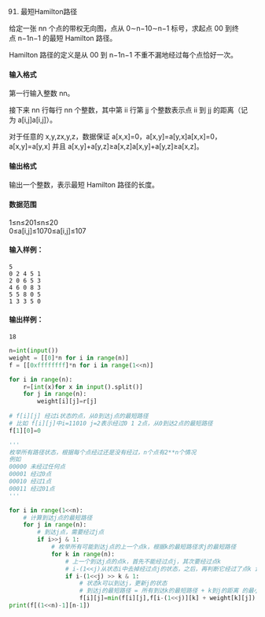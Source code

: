 91. 最短Hamilton路径
  


给定一张 nn 个点的带权无向图，点从 0∼n−10∼n−1 标号，求起点 00 到终点 n−1n−1 的最短 Hamilton 路径。

Hamilton 路径的定义是从 00 到 n−1n−1 不重不漏地经过每个点恰好一次。

#### 输入格式

第一行输入整数 nn。

接下来 nn 行每行 nn 个整数，其中第 ii 行第 jj 个整数表示点 ii 到 jj 的距离（记为 a[i,j]a[i,j]）。

对于任意的 x,y,zx,y,z，数据保证 a[x,x]=0，a[x,y]=a[y,x]a[x,x]=0，a[x,y]=a[y,x] 并且 a[x,y]+a[y,z]≥a[x,z]a[x,y]+a[y,z]≥a[x,z]。

#### 输出格式

输出一个整数，表示最短 Hamilton 路径的长度。

#### 数据范围

1≤n≤201≤n≤20  
0≤a[i,j]≤1070≤a[i,j]≤107

#### 输入样例：

```
5
0 2 4 5 1
2 0 6 5 3
4 6 0 8 3
5 5 8 0 5
1 3 3 5 0
```

#### 输出样例：

```
18
```


```py
n=int(input())
weight = [[0]*n for i in range(n)]
f = [[0xffffffff]*n for i in range(1<<n)]

for i in range(n):
    r=[int(x)for x in input().split()]
    for j in range(n):
        weight[i][j]=r[j]
        
# f[i][j] 经过i状态的点，从0到达j点的最短路径
# 比如 f[i][j]中i=11010 j=2表示经过0 1 2点，从0到达2点的最短路径
f[1][0]=0

'''
枚举所有路径状态，根据每个点经过还是没有经过，n个点有2**n个情况
例如
00000 未经过任何点
00001 经过0点
00010 经过1点
00011 经过01点
'''

for i in range(1<<n):
    # 计算到达j点的最短路径
    for j in range(n):
        # 到达j点，需要经过j点
        if i>>j & 1:
            # 枚举所有可能到达j点的上一个点k，根据k的最短路径求j的最短路径
            for k in range(n):
                # 上一个到达j点的点k，首先不能经过点j，其次要经过点k
                # i-(1<<j)从状态i中去掉经过点j的状态，之后，再判断它经过了点k i-(1<<j) >> k & 1
                if i-(1<<j) >> k & 1:
                    # 状态k可以到达j，更新j的状态
                    # 到达j的最短路径 = 所有到达k的最短路径 + k到j的距离 的最小值
                    f[i][j]=min(f[i][j],f[i-(1<<j)][k] + weight[k][j])
print(f[(1<<n)-1][n-1])
    